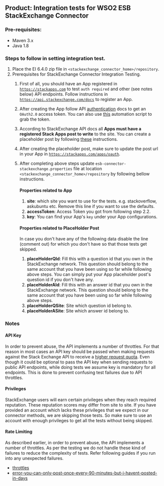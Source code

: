 ﻿## Product: Integration tests for WSO2 ESB StackExchange Connector

### Pre-requisites:
 * Maven 3.x
 * Java 1.8

### Steps to follow in setting integration test.

1. Place the EI 6.4.0 zip file in <code><stackexchange_connector_home>/repository</code>.
2. Prerequisites for StackExchange Connector Integration Testing.
    1. First of all, you should have an App registered in <code>https://stackapps.com</code> to test <code>auth required</code> and other (see notes below) API endpoints. Follow instructions in <code>https://api.stackexchange.com/docs</code> to register an App.
    2. After creating the App follow API [authentication](https://api.stackexchange.com/docs/authentication) docs to get an <code>OAuth2.0</code> access token. You can also use [this](https://github.com/sujanan/se-token-generator) automation script to grab the token.
    3. According to StackExchange API docs all **Apps must have a registered Stack Apps post to write** to the site. You can create a placeholder post by following [these](https://stackapps.com/questions/4573/my-app-has-to-be-published-first-but-its-still-under-development) instructions.
    4. After creating the placeholder post, make sure to update the post url in your App in <code>https://stackapps.com/apps/oauth</code>.
    5. After completing above steps update <code>esb-connector-stackexchange.properties</code> file at location <code><stackexchange_connector_home>/repository</code> by following bellow instructions.
        #### Properties related to App
        1. **site**: which site you want to use for the tests. e.g. stackoverflow, askubuntu etc. Remove this line if you want to use the defaults.
        2. **accessToken**: Access Token you got from following step 2.2.
        3. **key**: You can find your App's <code>key</code> under your App configurations.
        #### Properties related to PlaceHolder Post
        In case you don't have any of the following data disable the line (comment out) for which you don't have so that those tests get skipped.
        
        1. **placeHolderQId**: Fill this with a question id that you own in the StackExchange network. This question should belong to the same account that you have been using so far while following above steps. You can simply put your App placeholder post's question id if you don't have any.
        2. **placeHolderAId**: Fill this with an answer id that you own in the StackExchange network. This question should belong to the same account that you have been using so far while following above steps. 
        3. **placeHolderQSite**: Site which question id belong to.
        3. **placeHolderASite**: Site which answer id belong to.
    
### Notes
#### API Key
In order to prevent abuse, the API implements a number of throttles. For that reason in most cases an API key 
should be passed when making requests against the Stack Exchange API to receive a [higher request quota](https://api.stackexchange.com/docs/throttle).
Even though it could be optional to pass the API key when sending requests to public API endpoints, 
while doing tests we assume key is mandatory for all endpoints. This is done to prevent confusing test failures due to API throttles.

#### Privileges 
StackExchange users will earn certain privileges when they reach required reputation. These reputation scores may differ from site to site.
If you have provided an account which lacks these privileges that we expect in our connector methods, we are skipping those tests. So make sure
to use an account with enough privileges to get all the tests without being skipped. 

#### Rate Limiting
As described earlier, in order to prevent abuse, the API implements a number of throttles. As per the testing we do not
handle these kind of failures to reduce the complexity of tests. Refer following guides if you run into any unexpected failures.
* [throttles](https://api.stackexchange.com/docs/throttle)
* [error-you-can-only-post-once-every-90-minutes-but-i-havent-posted-in-days](https://meta.stackoverflow.com/questions/259941/error-you-can-only-post-once-every-90-minutes-but-i-havent-posted-in-days)